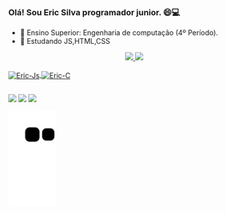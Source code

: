 ### Olá! Sou Eric Silva programador junior. 😄💻


- 🔭 Ensino Superior: Engenharia de computação (4º Período).
- 🌱 Estudando JS,HTML,CSS
<div align="center">
  <a href="https://github.com/dev-gameric">
  <img height="180em" src="https://github-readme-stats.vercel.app/api?username=dev-gameric&show_icons=true&theme=merko&include_all_commits=true&count_private=true"/>
  <img height="180em" src="https://github-readme-stats.vercel.app/api/top-langs/?username=dev-gameric&layout=compact&langs_count=7&theme=merko"/>
</div>
<div style="display: inline_block"><br>
  <img align="center" alt="Eric-Js" height="auto" width="auto" src="https://img.shields.io/badge/JavaScript-F7DF1E?style=for-the-badge&logo=javascript&logoColor=black">
  <img align="center" alt="Eric-C" height="auto" width="auto" src="https://img.shields.io/badge/C-00599C?style=for-the-badge&logo=c&logoColor=white">
</div>

  ##
 
<div> 
  <a href="https://www.linkedin.com/in/eric-silva-75199a210/" target="_blank"><img src="https://img.shields.io/badge/-LinkedIn-%230077B5?style=for-the-badge&logo=linkedin&logoColor=white"></a> 
 <a href = "mailto:eric.silva.de.souza.93.com@gmail.com"><img src="https://img.shields.io/badge/-Gmail-%23333?style=for-the-badge&logo=gmail&logoColor=white"></a>
 <a href="https://discord.gg/ZgqzrVFFV2" target="_blank"><img src="https://img.shields.io/badge/Discord-7289DA?style=for-the-badge&logo=discord&logoColor=white"></a> 
  
 
  ![Snake animation](https://github.com/dev-gameric/dev-gameric/blob/output/github-contribution-grid-snake.svg)
</div>
